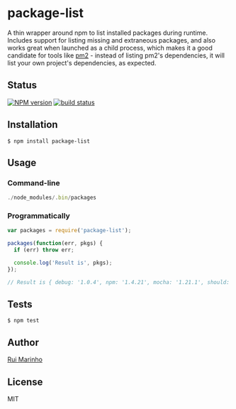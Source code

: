 # package-list

A thin wrapper around npm to list installed packages during runtime. Includes support for listing missing and extraneous packages, and also works great when launched as a child process, which makes it a good candidate for tools like [pm2](https://github.com/Unitech/pm2) - instead of listing pm2's dependencies, it will list your own project's dependencies, as expected.

## Status

[![NPM version][npm-image]][npm-url]
[![build status][travis-image]][travis-url]

## Installation

```
$ npm install package-list
```

## Usage

### Command-line


```js
./node_modules/.bin/packages
```

### Programmatically

```js
var packages = require('package-list');

packages(function(err, pkgs) {
  if (err) throw err;

  console.log('Result is', pkgs);
});

// Result is { debug: '1.0.4', npm: '1.4.21', mocha: '1.21.1', should: '4.0.4' }
```

## Tests

```
$ npm test
```

## Author

[Rui Marinho](https://github.com/ruimarinho)

## License

MIT

[npm-image]: https://img.shields.io/npm/v/package-list.svg?style=flat
[npm-url]: https://npmjs.org/package/package-list
[travis-image]: https://img.shields.io/travis/seegno/package-list.svg?style=flat
[travis-url]: https://travis-ci.org/seegno/package-list

